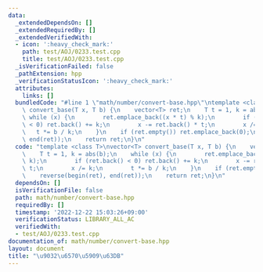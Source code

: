 ```yaml
---
data:
  _extendedDependsOn: []
  _extendedRequiredBy: []
  _extendedVerifiedWith:
  - icon: ':heavy_check_mark:'
    path: test/AOJ/0233.test.cpp
    title: test/AOJ/0233.test.cpp
  _isVerificationFailed: false
  _pathExtension: hpp
  _verificationStatusIcon: ':heavy_check_mark:'
  attributes:
    links: []
  bundledCode: "#line 1 \"math/number/convert-base.hpp\"\ntemplate <class T>\nvector<T>\
    \ convert_base(T x, T b) {\n    vector<T> ret;\n    T t = 1, k = abs(b);\n   \
    \ while (x) {\n        ret.emplace_back((x * t) % k);\n        if (ret.back()\
    \ < 0) ret.back() += k;\n        x -= ret.back() * t;\n        x /= k;\n     \
    \   t *= b / k;\n    }\n    if (ret.empty()) ret.emplace_back(0);\n    reverse(begin(ret),\
    \ end(ret));\n    return ret;\n}\n"
  code: "template <class T>\nvector<T> convert_base(T x, T b) {\n    vector<T> ret;\n\
    \    T t = 1, k = abs(b);\n    while (x) {\n        ret.emplace_back((x * t) %\
    \ k);\n        if (ret.back() < 0) ret.back() += k;\n        x -= ret.back() *\
    \ t;\n        x /= k;\n        t *= b / k;\n    }\n    if (ret.empty()) ret.emplace_back(0);\n\
    \    reverse(begin(ret), end(ret));\n    return ret;\n}\n"
  dependsOn: []
  isVerificationFile: false
  path: math/number/convert-base.hpp
  requiredBy: []
  timestamp: '2022-12-22 15:03:26+09:00'
  verificationStatus: LIBRARY_ALL_AC
  verifiedWith:
  - test/AOJ/0233.test.cpp
documentation_of: math/number/convert-base.hpp
layout: document
title: "\u9032\u6570\u5909\u63DB"
---
```

